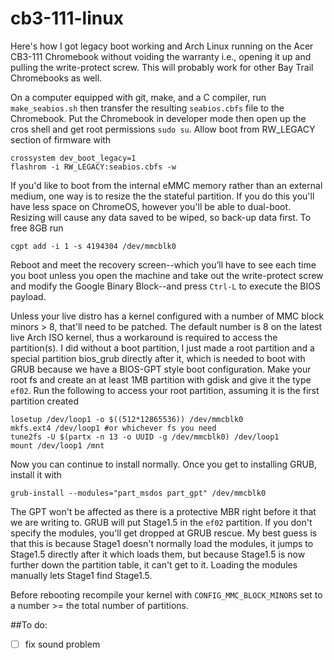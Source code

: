 # cb3-111-linux

Here's how I got legacy boot working and Arch Linux running on the Acer CB3-111 Chromebook without voiding the warranty i.e., opening it up and pulling the write-protect screw. This will probably work for other Bay Trail Chromebooks as well.

On a computer equipped with git, make, and a C compiler, run `make_seabios.sh` then transfer the resulting `seabios.cbfs` file to the Chromebook. Put the Chromebook in developer mode then open up the cros shell and get root permissions `sudo su`. Allow boot from RW_LEGACY section of firmware with
```
crossystem dev_boot_legacy=1
flashrom -i RW_LEGACY:seabios.cbfs -w
```

If you'd like to boot from the internal eMMC memory rather than an external medium, one way is to resize the the stateful partition. If you do this you'll have less space on ChromeOS, however you'll be able to dual-boot. Resizing will cause any data saved to be wiped, so back-up data first. To free 8GB run
```
cgpt add -i 1 -s 4194304 /dev/mmcblk0
```

Reboot and meet the recovery screen--which you’ll have to see each time you boot unless you open the machine and take out the write-protect screw and modify the Google Binary Block--and press `Ctrl-L` to execute the BIOS payload.

Unless your live distro has a kernel configured with a number of MMC block minors > 8, that'll need to be patched. The default number is 8 on the latest live Arch ISO kernel, thus a workaround is required to access the partition(s). I did without a boot partition, I just made a root partition and a special partition bios_grub directly after it, which is needed to boot with GRUB because we have a BIOS-GPT style boot configuration. Make your root fs and create an at least 1MB partition with gdisk and give it the type `ef02`. Run the following to access your root partition, assuming it is the first partition created
```
losetup /dev/loop1 -o $((512*12865536)) /dev/mmcblk0
mkfs.ext4 /dev/loop1 #or whichever fs you need
tune2fs -U $(partx -n 13 -o UUID -g /dev/mmcblk0) /dev/loop1
mount /dev/loop1 /mnt
```

Now you can continue to install normally. Once you get to installing GRUB, install it with 
```
grub-install --modules="part_msdos part_gpt" /dev/mmcblk0
```
The GPT won't be affected as there is a protective MBR right before it that we are writing to. GRUB will put Stage1.5 in the `ef02` partition. If you don't specify the modules, you'll get dropped at GRUB rescue. My best guess is that this is because Stage1 doesn't normally load the modules, it jumps to Stage1.5 directly after it which loads them, but because Stage1.5 is now further down the partition table, it can't get to it. Loading the modules manually lets Stage1 find Stage1.5.

Before rebooting recompile your kernel with `CONFIG_MMC_BLOCK_MINORS` set to a number >= the total number of partitions.

##To do:
- [ ] fix sound problem

